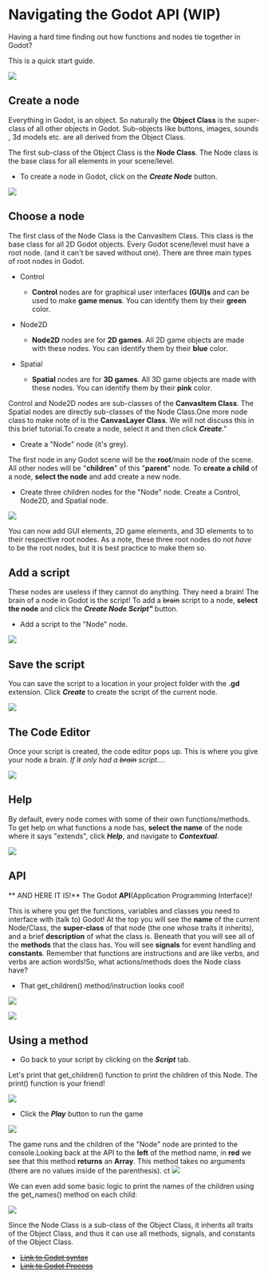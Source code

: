 # Navigating the Godot API (WIP)

Having a hard time finding out how functions and nodes tie together in Godot?

This is a quick start guide.

![](screen0.png)

## Create a node

Everything in Godot, is an object. So naturally the **Object Class** is the super-class of all other objects in Godot. Sub-objects like buttons, images, sounds , 3d models etc. are all derived from the Object Class.

The first sub-class of the Object Class is the **Node Class**. The Node class is the base class for all elements in your scene/level. 

- To create a node in Godot, click on the ***Create Node*** button.

![](screen1.png)

## Choose a node

The first class of the Node Class is the CanvasItem Class. This class is the base class for all 2D Godot objects. Every Godot scene/level must have a root node. (and it can't be saved without one). There are three main types of root nodes in Godot.

- Control
	- **Control** nodes are for graphical user interfaces **(GUI)s** and can be used to make **game menus**. You can identify them by their **green** color.
	
- Node2D
	- **Node2D** nodes are for **2D games**. All 2D game objects are made with these nodes. You can identify them by their **blue** color.

- Spatial
	- **Spatial** nodes are for **3D games**. All 3D game objects are made with these nodes. You can identify them by their **pink** color.  

Control and Node2D nodes are sub-classes of the **CanvasItem Class**. The Spatial nodes are directly sub-classes of the Node Class.One more node class to make note of is the **CanvasLayer Class**. We will not discuss this in this brief tutorial.To create a node, select it and then click ***Create***."

- Create a "Node" node (it's grey).

The first node in any Godot scene will be the **root**/main node of the scene. All other nodes will be "**children**" of this "**parent**" node. To **create a child** of a node, **select the  node** and add create a new node.

- Create three children nodes for the "Node" node. Create a Control, Node2D, and Spatial node.

![](screen2.png)

You can now add GUI elements, 2D game elements, and 3D elements to to their respective root nodes. As a note, these three root nodes do not *have* to be the root nodes, but it is best practice to make them so.

## Add a script
These nodes are useless if they cannot do anything. They need a brain! The brain of a node in Godot is the script! To add a ~~brain~~ script to a node, **select the node** and click the ***Create Node Script"*** button.

- Add a script to the "Node" node.

![](screen3.png)

## Save the script

You can save the script to a location in your project folder with the **.gd** extension. Click ***Create*** to create the script of the current node.

![](screen4.png)

## The Code Editor

Once your script is created, the code editor pops up. This is where you give your node a brain. *If I~~t~~ only had a ~~brain~~ script....*

![](screen5.png)

## Help

By default, every node comes with some of their own functions/methods. To get help on what functions a node has, **select the name** of the node where it says "extends", click ***Help***, and navigate to ***Contextual***.

![](screen6.png)

## API

** AND HERE IT IS!** The Godot **API**(Application Programming Interface)!

This is where you get the functions, variables and classes you need to interface with (talk to) Godot! At the top you will see the **name** of the current Node/Class, the **super-class** of that node (the one whose traits it inherits), and a brief **description** of what the class is. Beneath that you will see all of the **methods** that the class has. You will see **signals** for event handling and **constants**. Remember that functions are instructions and are like verbs, and verbs are action words!So, what actions/methods does the Node class have?

- That get_children() method/instruction looks cool!

![](screen7.png)

![](screen8.png)

## Using a method

- Go back to your script by clicking on the ***Script*** tab.

Let's print that get_children() function to print the children of this Node. The print() function is your friend!

![](screen9.png)

- Click the ***Play*** button to run the game

![](screen10.png)

The game runs and the children of the "Node" node are printed to the console.Looking back at the API to the **left** of the method name, in **red** we see that this method **returns** an **Array**. This method takes no arguments (there are no values inside of the parenthesis).
ct 
![](screen11.png)

We can even add some basic logic to print the names of the children using the get_names() method on each child:

![](screen12.png)

Since the Node Class is a sub-class of the Object Class, it inherits all traits of the Object Class, and thus it can use all methods, signals, and constants of the Object Class.

- ~~[Link to Godot syntax]()~~
- ~~[Link to Godot Process]()~~
